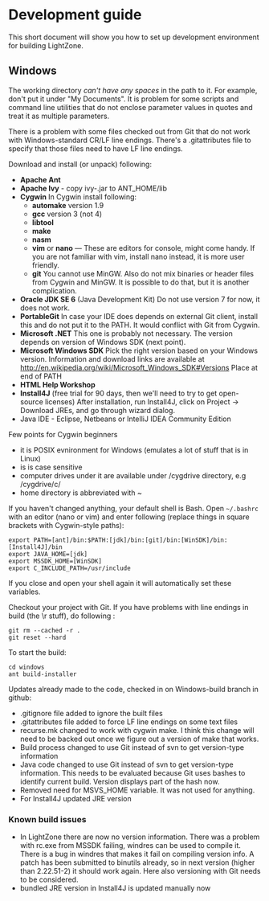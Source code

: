 # Development guide

This short document will show you how to set up development environment for building LightZone.

## Windows
The working directory _can't have any spaces_ in the path to it. For example, don't put it under "My Documents". It is
problem for some scripts and command line utilities that do not enclose parameter values in quotes and treat it as
multiple parameters.

There is a problem with some files checked out from Git that do not work with Windows-standard CR/LF line endings.
There's a .gitattributes file to specify that those files need to have LF line endings.

Download and install (or unpack) following:
-   __Apache Ant__
-   __Apache Ivy__ - copy ivy-<version>.jar to ANT_HOME/lib
-   __Cygwin__
    In Cygwin install following:
    -    __automake__ version 1.9
    -    __gcc__ version 3 (not 4)
    -    __libtool__
    -    __make__
    -    __nasm__
    -    __vim__ or __nano__ — These are editors for console, might come handy. If you are not familiar with vim, install
         nano instead, it is more user friendly.
    -    __git__
    You cannot use MinGW. Also do not mix binaries or header files from Cygwin and MinGW. It is possible to do that,
    but it is another complication.
-   __Oracle JDK SE 6__ (Java Development Kit)
    Do not use version 7 for now, it does not work.
-   __PortableGit__
    In case your IDE does depends on external Git client, install this and do not put it to the PATH. It would conflict
    with Git from Cygwin.
-   __Microsoft .NET__
    This one is probably not necessary. The version depends on version of Windows SDK (next point).
-   __Microsoft Windows SDK__
    Pick the right version based on your Windows version. Information and download links are available at
    http://en.wikipedia.org/wiki/Microsoft_Windows_SDK#Versions
    Place at end of PATH
-   __HTML Help Workshop__
-   __Install4J__ (free trial for 90 days, then we'll need to try to get open-source licenses)
    After installation, run Install4J, click on Project -> Download JREs, and go through wizard dialog.
-   Java IDE - Eclipse, Netbeans or IntelliJ IDEA Community Edition

Few points for Cygwin beginners
- it is POSIX evnironment for Windows (emulates a lot of stuff that is in Linux)
- is is case sensitive
- computer drives under it are available under /cygdrive directory, e.g /cygdrive/c/
- home directory is abbreviated with ~


If you haven't changed anything, your default shell is Bash. Open `~/.bashrc` with an editor (nano or vim) and enter
following (replace things in square brackets with Cygwin-style paths):

    export PATH=[ant]/bin:$PATH:[jdk]/bin:[git]/bin:[WinSDK]/bin:[Install4J]/bin
    export JAVA_HOME=[jdk]
    export MSSDK_HOME=[WinSDK]
    export C_INCLUDE_PATH=/usr/include

If you close and open your shell again it will automatically set these variables.

Checkout your project with Git. If you have problems with line endings in build (the \r stuff), do following :

    git rm --cached -r .
    git reset --hard

To start the build:

    cd windows
    ant build-installer

Updates already made to the code, checked in on Windows-build branch in github:
-   .gitignore file added to ignore the built files
-   .gitattributes file added to force LF line endings on some text files
-   recurse.mk changed to work with cygwin make. I think this change will need to be backed out once we figure out a
    version of make that works.
-   Build process changed to use Git instead of svn to get version-type information
-   Java code changed to use Git instead of svn to get version-type information. This needs to be evaluated because Git
    uses bashes to identify current build. Version displays part of the hash now.
-   Removed need for MSVS_HOME variable. It was not used for anything.
-   For Install4J updated JRE version

### Known build issues
-   In LightZone there are now no version information. There was a problem with rc.exe from MSSDK failing, windres can
    be used to compile it. There is a bug in windres that makes it fail on compiling version info. A patch has been
    submitted to binutils already, so in next version (higher than 2.22.51-2) it should work again. Here also versioning
    with Git needs to be considered.
-   bundled JRE version in Install4J is updated manually now

